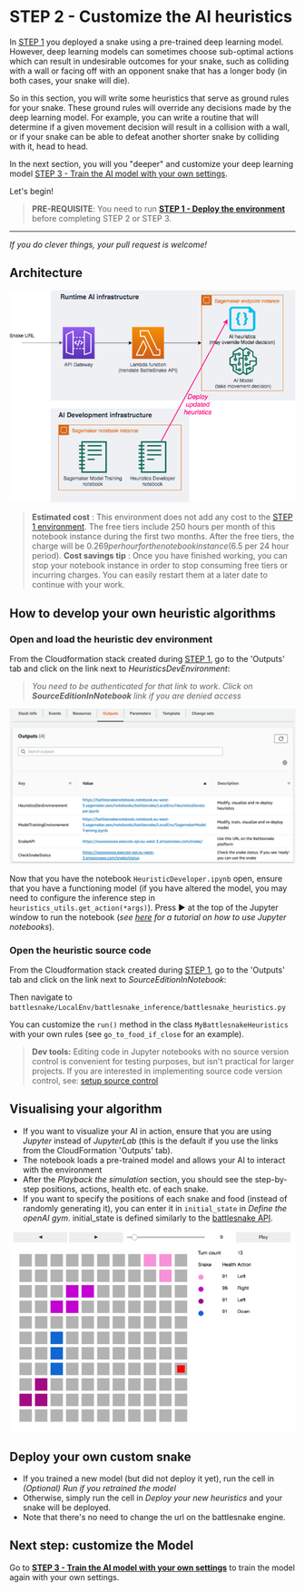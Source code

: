 # STEP 2 - Customize the AI heuristics

In [STEP 1](DeployTheAIEndpoint.md) you deployed a snake using a pre-trained deep learning model. However, deep learning models can sometimes choose sub-optimal actions which can result in undesirable outcomes for your snake, such as colliding with a wall or facing off with an opponent snake that has a longer body (in both cases, your snake will die).

So in this section, you will write some heuristics that serve as ground rules for your snake. These ground rules will override any decisions made by the deep learning model. For example, you can write a routine that will determine if a given movement decision will result in a collision with a wall, or if your snake can be able to defeat another shorter snake by colliding with it, head to head.

In the next section, you will you "deeper" and customize your deep learning model [STEP 3 - Train the AI model with your own settings](TrainModelAndDeploy.md).

Let's begin!

> __PRE-REQUISITE__: You need to run __[STEP 1 - Deploy the environment](DeployTheAIEndpoint.md)__ before completing STEP 2 or STEP 3.

---
_If you do clever things, your pull request is welcome!_

## Architecture

![Heuristic Dev Architecture](images/ArchitectureSagemakerBattlesnakeHeuristics.png "Heuristic Dev Architecture")

> __Estimated cost__ : This environment does not add any cost to the [STEP 1 environment](DeployTheAIEndpoint.md). The free tiers include 250 hours per month of this notebook instance during the first two months.
> After the free tiers, the charge will be $0.269 per hour for the notebook instance ($6.5 per 24 hour period).
> __Cost savings tip__ : Once you have finished working, you can stop your notebook instance in order to stop consuming free tiers or incurring charges. You can easily restart them at a later date to continue with your work.

## How to develop your own heuristic algorithms

### Open and load the heuristic dev environment

From the Cloudformation stack created during [STEP 1](DeployTheAIEndpoint.md), go to the 'Outputs' tab and click on the link next to _HeuristicsDevEnvironment_:

> _You need to be authenticated for that link to work. Click on __SourceEditionInNotebook__ link if you are denied access_

![Output tab](images/outputs.png "Output tab")

Now that you have the notebook `HeuristicDeveloper.ipynb` open, ensure that you have a functioning model (if you have altered the model, you may need to configure the inference step in `heuristics_utils.get_action(*args)`). Press ► at the top of the Jupyter window to run the notebook (_see [here](https://www.youtube.com/watch?v=7wfPqAyYADY) for a tutorial on how to use Jupyter notebooks_).

### Open the heuristic source code

From the Cloudformation stack created during [STEP 1](DeployTheAIEndpoint.md), go to the 'Outputs' tab and click on the link next to _SourceEditionInNotebook_:

Then navigate to `battlesnake/LocalEnv/battlesnake_inference/battlesnake_heuristics.py`

You can customize the `run()` method in the class `MyBattlesnakeHeuristics` with your own rules (see `go_to_food_if_close` for an example). 

> __Dev tools:__ Editing code in Jupyter notebooks with no source version control is convenient for testing purposes,  but isn't practical for larger projects. If you are interested in implementing source code version control, see: [setup source control](SetupSourceControl.md)

## Visualising your algorithm

- If you want to visualize your AI in action, ensure that you are using *Jupyter* instead of *JupyterLab* (this is the default if you use the links from the CloudFormation 'Outputs' tab).
- The notebook loads a pre-trained model and allows your AI to interact with the environment
- After the *Playback the simulation* section, you should see the step-by-step positions, actions, health etc. of each snake.
- If you want to specify the positions of each snake and food (instead of randomly generating it), you can enter it in `initial_state` in *Define the openAI gym*. initial_state is defined similarly to the [battlesnake API](https://docs.battlesnake.com/snake-api).

![Visualization](images/VisualizingHeuristics.png "Visualise the heuristics")

## Deploy your own custom snake

- If you trained a new model (but did not deploy it yet), run the cell in *(Optional) Run if you retrained the model*
- Otherwise, simply run the cell in *Deploy your new heuristics* and your snake will be deployed.
- Note that there's no need to change the url on the battlesnake engine.

## Next step: customize the Model

Go to __[STEP 3 - Train the AI model with your own settings](TrainModelAndDeploy.md)__ to train the model again with your own settings.
